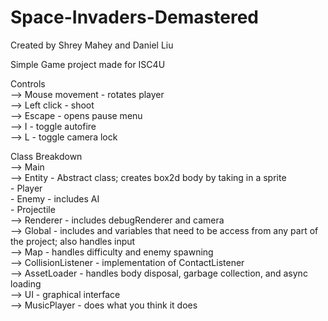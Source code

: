 # Space-Invaders-Demastered
Created by Shrey Mahey and Daniel Liu

Simple Game project made for ISC4U

Controls  
--> Mouse movement - rotates player  
--> Left click - shoot  
--> Escape - opens pause menu  
--> I - toggle autofire  
--> L - toggle camera lock

Class Breakdown  
--> Main  
--> Entity - Abstract class; creates box2d body by taking in a sprite  
	- Player  
	- Enemy - includes AI  
	- Projectile  
--> Renderer - includes debugRenderer and camera  
--> Global - includes and variables that need to be access from any part of the project; also handles input  
--> Map - handles difficulty and enemy spawning  
--> CollisionListener - implementation of ContactListener  
--> AssetLoader - handles body disposal, garbage collection, and async loading  
--> UI - graphical interface  
--> MusicPlayer - does what you think it does  
